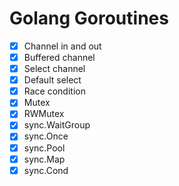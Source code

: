 # Golang Goroutines

- [x] Channel in and out
- [x] Buffered channel
- [x] Select channel
- [x] Default select
- [x] Race condition
- [x] Mutex
- [x] RWMutex
- [x] sync.WaitGroup
- [x] sync.Once
- [x] sync.Pool
- [x] sync.Map
- [x] sync.Cond